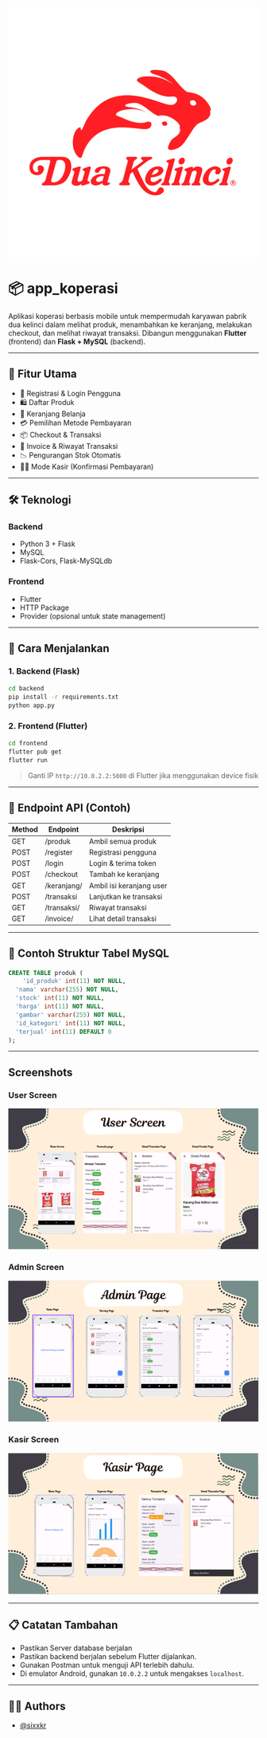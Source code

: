 ![Logo](Images/d770b724a7056c17745c998c8dfd6716.png)

# 📦 app_koperasi

Aplikasi koperasi berbasis mobile untuk mempermudah karyawan pabrik dua kelinci dalam melihat produk, menambahkan ke keranjang, melakukan checkout, dan melihat riwayat transaksi. Dibangun menggunakan **Flutter** (frontend) dan **Flask + MySQL** (backend).

---

## 📌 Fitur Utama

- 🔐 Registrasi & Login Pengguna
- 🛍️ Daftar Produk
- 🛒 Keranjang Belanja
- 💳 Pemilihan Metode Pembayaran
- 📦 Checkout & Transaksi
- 🧾 Invoice & Riwayat Transaksi
- 📉 Pengurangan Stok Otomatis
- 👨‍💼 Mode Kasir (Konfirmasi Pembayaran)

---

## 🛠️ Teknologi

### Backend

- Python 3 + Flask
- MySQL
- Flask-Cors, Flask-MySQLdb

### Frontend

- Flutter
- HTTP Package
- Provider (opsional untuk state management)

---

## 🚀 Cara Menjalankan

### 1. Backend (Flask)

```bash
cd backend
pip install -r requirements.txt
python app.py
```

### 2. Frontend (Flutter)

```bash
cd frontend
flutter pub get
flutter run
```

> Ganti IP `http://10.0.2.2:5000` di Flutter jika menggunakan device fisik

---

## 🧪 Endpoint API (Contoh)

| Method | Endpoint        | Deskripsi                |
| ------ | --------------- | ------------------------ |
| GET    | /produk         | Ambil semua produk       |
| POST   | /register       | Registrasi pengguna      |
| POST   | /login          | Login & terima token     |
| POST   | /checkout       | Tambah ke keranjang      |
| GET    | /keranjang/<id> | Ambil isi keranjang user |
| POST   | /transaksi      | Lanjutkan ke transaksi   |
| GET    | /transaksi/<id> | Riwayat transaksi        |
| GET    | /invoice/<id>   | Lihat detail transaksi   |

---

## 🧾 Contoh Struktur Tabel MySQL

```sql
CREATE TABLE produk (
    'id_produk' int(11) NOT NULL,
  'nama' varchar(255) NOT NULL,
  'stock' int(11) NOT NULL,
  'harga' int(11) NOT NULL,
  'gambar' varchar(255) NOT NULL,
  'id_kategori' int(11) NOT NULL,
  'terjual' int(11) DEFAULT 0
);
```

---

## Screenshots

### User Screen

![App Screenshot](Images/user.PNG)

### Admin Screen

![App Screenshot](Images/admin.PNG)

### Kasir Screen

![App Screenshot](Images/kasir.PNG)

---

## 📋 Catatan Tambahan

- Pastikan Server database berjalan
- Pastikan backend berjalan sebelum Flutter dijalankan.
- Gunakan Postman untuk menguji API terlebih dahulu.
- Di emulator Android, gunakan `10.0.2.2` untuk mengakses `localhost`.

---

## 👨‍💻 Authors

- [@sixxkr](https://www.github.com/sixxkr)
